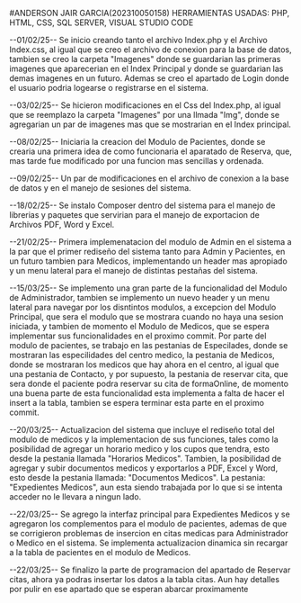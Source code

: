 #ANDERSON JAIR GARCIA(202310050158) HERRAMIENTAS USADAS: PHP, HTML, CSS, SQL SERVER, VISUAL STUDIO CODE 

--01/02/25-- Se inicio creando tanto el archivo Index.php y el Archivo Index.css, al igual que se creo el archivo de conexion para la base de datos, tambien se creo la carpeta "Imagenes" donde se guardarian las primeras imagenes que aparecerian en el Index Principal y donde se guardarian las demas imagenes en un futuro. Ademas se creo el apartado de Login donde el usuario podria logearse o registrarse en el sistema.

--03/02/25-- Se hicieron modificaciones en el Css del Index.php, al igual que se reemplazo la carpeta "Imagenes" por una llmada "Img", donde se agregarian un par de imagenes mas que se  mostrarian en el Index principal.

--08/02/25-- Iniciaria la creacion del Modulo de Pacientes, donde se crearia una primera idea de como funcionaria el aparatado de Reserva, que, mas tarde fue modificado por una funcion mas sencillas y ordenada.

--09/02/25-- Un par de modificaciones en el archivo de conexion a la base de datos y en el manejo de sesiones del sistema.

--18/02/25-- Se instalo Composer dentro del sistema para el manejo de librerias y paquetes que servirian para el manejo de exportacion de Archivos PDF, Word y Excel.

--21/02/25-- Primera implemenatacion del modulo de Admin en el sistema a la par que el primer rediseño del sistema tanto para Admin y Pacientes, en un futuro tambien para Medicos, implementando un header mas apropiado y un menu lateral para el manejo de distintas pestañas del sistema.

--15/03/25-- Se implemento una gran parte de la funcionalidad del Modulo de Administrador, tambien se implemento un nuevo header y un menu lateral para navegar por los disntintos modulos, a excepcion del Modulo Principal, que sera el modulo que se mostrara cuando no haya una sesion iniciada, y tambien de momento el Modulo de Medicos, que se espera implementar sus funcionalidades en el proximo commit. Por parte del modulo de pacientes, se trabajo en las pestanias de Especilades, donde se mostraran las especilidades del centro medico, la pestania de Medicos, donde se mostraran los medicos que hay ahora en el centro, al igual que una pestania de Contacto, y por supuesto, la pestania de reservar cita, que sera donde el paciente podra reservar su cita de formaOnline, de momento una buena parte de esta funcionalidad esta implementa a falta de hacer el insert a la tabla, tambien se espera terminar esta parte en el proximo commit.

--20/03/25-- Actualizacion del sistema que incluye el rediseño total del modulo de medicos y la implementacion de sus funciones, tales como la posibilidad de agregar un horario medico y los cupos que tendra, esto desde la pestania llamada "Horarios Medicos". Tambien, la posibilidad de agregar y subir documentos medicos y exportarlos a PDF, Excel y Word, esto desde la pestania llamada: "Documentos Medicos". La pestania: "Expedientes Medicos", aun esta siendo trabajada por lo que si se intenta acceder no le llevara a ningun lado.

--22/03/25-- Se agrego la interfaz principal para Expedientes Medicos y se agregaron los complementos para el modulo de pacientes, ademas de que se corrigieron problemas de insercion en citas medicas para Administrador o Medico en el sistema. Se implementa actualizacion dinamica sin recargar a la tabla de pacientes en el modulo de Medicos.

--22/03/25-- Se finalizo la parte de programacion del apartado de Reservar citas, ahora ya podras insertar los datos a la tabla citas. Aun hay detalles por pulir en ese apartado que se esperan abarcar proximamente